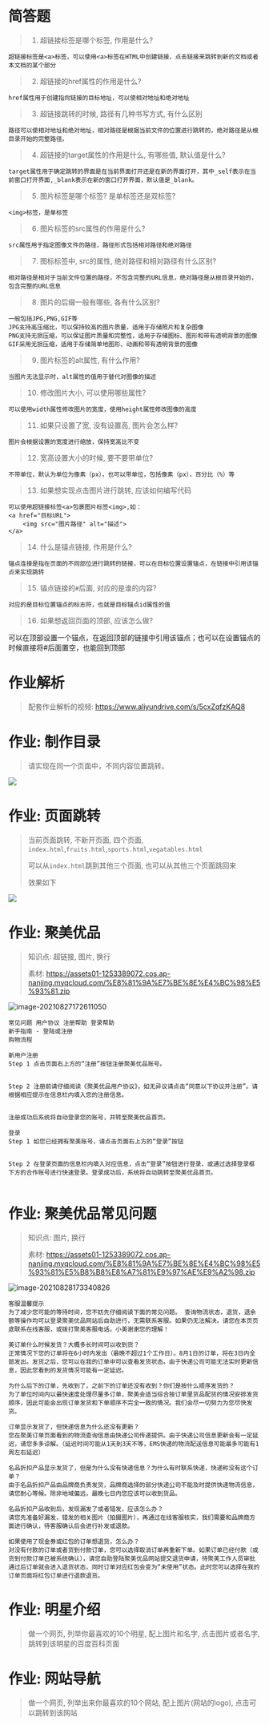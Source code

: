 # 简答题

> 1. 超链接标签是哪个标签, 作用是什么?

```
超链接标签是<a>标签，可以使用<a>标签在HTML中创建链接，点击链接来跳转到新的文档或者本文档的某个部分
```

> 2. 超链接的href属性的作用是什么?

```
href属性用于创建指向链接的目标地址，可以使相对地址和绝对地址
```

> 3. 超链接跳转的时候, 路径有几种书写方式, 有什么区别

```
路径可以使相对地址和绝对地址，相对路径是根据当前文件的位置进行跳转的，绝对路径是从根目录开始的完整路径。
```

> 4. 超链接的target属性的作用是什么, 有哪些值, 默认值是什么?

```
target属性用于确定跳转的界面是在当前界面打开还是在新的界面打开，其中_self表示在当前窗口打开界面,_blank表示在新的窗口打开界面，默认值是_blank。
```

> 5. 图片标签是哪个标签? 是单标签还是双标签?

```
<img>标签，是单标签
```

> 6. 图片标签的src属性的作用是什么?

```
src属性用于指定图像文件的路径，路径形式包括相对路径和绝对路径
```

> 7. 图标标签中, src的属性, 绝对路径和相对路径有什么区别?

```
相对路径是相对于当前文件位置的路径，不包含完整的URL信息，绝对路径是从根目录开始的，包含完整的URL信息
```

> 8. 图片的后缀一般有哪些, 各有什么区别?

```
一般包括JPG,PNG,GIF等
JPG支持高压缩比，可以保持较高的图片质量，适用于存储照片和复杂图像
PNG支持无损压缩，可以保证图片质量和完整性，适用于存储图标、图形和带有透明背景的图像
GIF采用无损压缩，适用于存储简单地图形、动画和带有透明背景的图像
```

> 9. 图片标签的alt属性, 有什么作用?

```
当图片无法显示时，alt属性的值用于替代对图像的描述
```

> 10. 修改图片大小, 可以使用哪些属性?

```
可以使用width属性修改图片的宽度，使用height属性修改图像的高度
```

> 11. 如果只设置了宽, 没有设置高, 图片会怎么样?

```
图片会根据设置的宽度进行缩放，保持宽高比不变
```

> 12. 宽高设置大小的时候, 要不要带单位?

```
不带单位，默认为单位为像素（px），也可以带单位，包括像素（px），百分比（%）等
```

> 13. 如果想实现点击图片进行跳转, 应该如何编写代码

```
可以使用超链接标签<a>包裹图片标签<img>,如：
<a href="目标URL">
	<img src="图片路径" alt="描述">
</a>
```

> 14. 什么是锚点链接, 作用是什么?

```
锚点连接是指在页面的不同部位进行跳转的链接，可以在目标位置设置锚点，在链接中引用该锚点来实现跳转
```

> 15. 锚点链接的`#`后面, 对应的是谁的内容?

```
对应的是目标位置锚点的标志符，也就是目标锚点id属性的值
```

> 16. 如果想返回页面的顶部, 应该怎么做?

可以在顶部设置一个锚点，在返回顶部的链接中引用该锚点；也可以在设置锚点的时候直接将#后面置空，也能回到顶部





# 作业解析

> 配套作业解析的视频: https://www.aliyundrive.com/s/5cxZqfzKAQ8

# 作业: 制作目录

> 请实现在同一个页面中，不同内容位置跳转。

![](https://markdown-1253389072.cos.ap-nanjing.myqcloud.com/202110181449353.gif)

# 作业: 页面跳转

> 当前页面跳转, 不新开页面, 四个页面, `index.html`,`fruits.html`,`sports.html`,`vegatables.html`
>
> 可以从`index.html`跳到其他三个页面, 也可以从其他三个页面跳回来
>
> 效果如下

![](https://markdown-1253389072.cos.ap-nanjing.myqcloud.com/202110181456054.gif)

# 作业: 聚美优品

> 知识点: 超链接, 图片, 换行
>
> 素材: https://assets01-1253389072.cos.ap-nanjing.myqcloud.com/%E8%81%9A%E7%BE%8E%E4%BC%98%E5%93%81.zip

![image-20210827172611050](https://markdown-1253389072.cos.ap-nanjing.myqcloud.com/20210827172611.png)

```
常见问题 用户协议 注册帮助 登录帮助
新手指南 - 登陆或注册
购物流程

新用户注册
Step 1 点击页面右上方的“注册”按钮注册聚美优品账号。


Step 2 注册前请仔细阅读《聚美优品用户协议》，如无异议请点击“同意以下协议并注册”。请根据相应提示在信息栏内填入您的注册信息。


注册成功后系统将自动登录您的账号，并转至聚美优品首页。

登录
Step 1 如您已经拥有聚美账号，请点击页面右上方的“登录”按钮


Step 2 在登录页面的信息栏内填入对应信息，点击“登录”按钮进行登录，或通过选择登录框下方的合作账号进行快速登录。登录成功后，系统将自动跳转至聚美优品首页。


```

# 作业: 聚美优品常见问题

> 知识点: 图片, 换行
>
> 素材: https://assets01-1253389072.cos.ap-nanjing.myqcloud.com/%E8%81%9A%E7%BE%8E%E4%BC%98%E5%93%81%E5%B8%B8%E8%A7%81%E9%97%AE%E9%A2%98.zip

![image-20210828173340826](https://markdown-1253389072.cos.ap-nanjing.myqcloud.com/20210828173340.png)

```
客服温馨提示
为了减少您可能的等待时间，您不妨先仔细阅读下面的常见问题。 查询物流状态，退货，退余额等操作均可以登录聚美优品网站后自助进行，无需联系客服。如果仍无法解决。请您在本页页底联系在线客服，或拨打聚美客服电话。小美谢谢您的理解！

美订单什么时候发货？大概多长时间可以收到货？
正常情况下您的订单将在6小时内发出（最晚不超过1个工作日）。8月1日的订单，将在3日内全部发出。发货之后，您可以在我的订单中可以查看发货状态。由于快递公司可能无法实时更新信息，因此您看到的发货情况可能有一定延迟。

为什么后下的订单，先收到了，之前下的订单还没有收到？你们是按什么顺序发货的？
为了单位时间内以最快速度处理尽量多订单，聚美会适当综合按订单里货品配货的情况安排发货顺序，因此可能会出现订单发货和下单顺序不完全一致的情况。我们会尽一切努力为您尽快发货。

订单显示发货了，但快递信息为什么还没有更新？
您在聚美订单页面看到的物流查询信息由快递公司传递提供。由于快递公司信息更新会有一定延迟，请您多多谅解。（延迟时间可能从1天到3天不等，EMS快递的物流配送信息可能最多可能有1周左右延迟）

名品折扣产品显示发货了，但是为什么没有快递信息？为什么有时联系快递，快递称没有这个订单？
由于名品折扣产品由品牌商负责发货，品牌商选择的部分快递公司不能及时提供快递物流信息，请您耐心等候。除非地域偏远，最晚七日内您应该可以收到货品。

名品折扣产品收到后，发现漏发了或者错发，应该怎么办？
请您先准备好漏发，错发的相关图片（拍摄图片），再通过在线客服核实，我们需要和品牌商方面进行确认，待客服确认后会进行补发或退款。

如果使用了现金券或红包的订单想退货，怎么办？
对没有付款的订单或者货到付款订单，您可以选择取消订单再重新下单。如果订单已经付款（或货到付款订单已被系统确认），请您自助登陆聚美优品网站提交退货申请，待聚美工作人员审批通过后订单就会进入退货状态，同时订单对应红包会变为“未使用”状态。此时您可以选择在我的订单页面将红包订单进行退款退货。
```





# 作业: 明星介绍

> 做一个网页, 列举你最喜欢的10个明星, 配上图片和名字, 点击图片或者名字, 跳转到该明星的百度百科页面





# 作业: 网站导航

> 做一个网页, 列举出来你最喜欢的10个网站, 配上图片(网站的logo), 点击可以跳转到该网站

